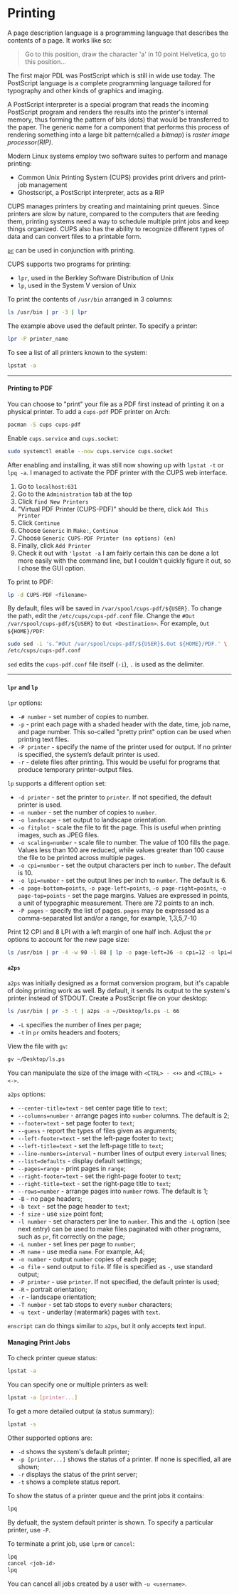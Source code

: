 # Printing

A page description language is a programming language that describes the
contents of a page. It works like so:

> Go to this position, draw the character 'a' in 10 point Helvetica, go to this
> position...

The first major PDL was PostScript which is still in wide use today. The
PostScript language is a complete programming language tailored for typography
and other kinds of graphics and imaging. 

A PostScript interpreter is a special program that reads the incoming
PostScript program and renders the results into the printer's internal memory,
thus forming the pattern of bits (dots) that would be transferred to the paper.
The generic name for a component that performs this process of rendering
something into a large bit pattern(called a *bitmap*) is *raster image
processor(RIP)*.

Modern Linux systems employ two software suites to perform and manage printing:
- Common Unix Printing System (CUPS) provides print drivers and print-job
  management
- Ghostscript, a PostScript interpreter, acts as a RIP

CUPS manages printers by creating and maintaining print queues. Since printers
are slow by nature, compared to the computers that are feeding them, printing
systems need a way to schedule multiple print jobs and keep things organized.
CUPS also has the ability to recognize different types of data and can convert
files to a printable form.

[`pr`](../text_manipulation/pr.md) can be used in conjunction with printing.

CUPS supports two programs for printing: 
- `lpr`, used in the Berkley Software Distribution of Unix
- `lp`, used in the System V version of Unix

To print the contents of `/usr/bin` arranged in 3 columns:

```bash
ls /usr/bin | pr -3 | lpr
```

The example above used the default printer. To specify a printer:

```bash
lpr -P printer_name
```

To see a list of all printers known to the system:

```bash
lpstat -a
```

---

#### Printing to PDF

You can choose to "print" your file as a PDF first instead of printing it on a
physical printer. To add a `cups-pdf` PDF printer on Arch:

```bash
pacman -S cups cups-pdf
```

Enable `cups.service` and `cups.socket`:

```bash
sudo systemctl enable --now cups.service cups.socket
```

After enabling and installing, it was still now showing up with `lpstat -t` or
`lpq -a`. I managed to activate the PDF printer with the CUPS web interface. 

1. Go to `localhost:631`
1. Go to the `Administration` tab at the top
1. Click `Find New Printers`
1. "Virtual PDF Printer (CUPS-PDF)" should be there, click `Add This Printer`
1. Click `Continue`
1. Choose `Generic` in `Make:`, `Continue`
1. Choose `Generic CUPS-PDF Printer (no options) (en)`
1. Finally, click `Add Printer`
1. Check it out with `'lpstat -a`
I am fairly certain this can be done a lot more easily with the command line,
but I couldn't quickly figure it out, so I chose the GUI option.

To print to PDF:

```bash
lp -d CUPS-PDF <filename>
```

By default, files will be saved in `/var/spool/cups-pdf/${USER}`. To change
the path, edit the `/etc/cups/cups-pdf.conf` file. Change the `#Out
/var/spool/cups-pdf/${USER}` to `Out <Destination>`. For example, `Out
${HOME}/PDF`:

```bash
sudo sed -i 's.^#Out /var/spool/cups-pdf/${USER}$.Out ${HOME}/PDF.' \
/etc/cups/cups-pdf.conf
```

`sed` edits the `cups-pdf.conf` file itself (`-i`), `.` is used as the
delimiter.

---

#### `lpr` and `lp`

`lpr` options:
- `-# number` - set number of copies to number.
- `-p` - print each page with a shaded header with the date, time, job name,
  and page number. This so-called "pretty print" option can be used when
  printing text files.
- `-P printer` - specify the name of the printer used for output. If no printer
  is specified, the system’s default printer is used.
- `-r` - delete files after printing. This would be useful for programs that
  produce temporary printer-output files.

`lp` supports a different option set:

- `-d printer` - set the printer to `printer`. If not specified, the default
  printer is used.
- `-n number` - set the number of copies to `number`.
- `-o landscape` - set output to landscape orientation.
- `-o fitplot` - scale the file to fit the page. This is useful when printing
  images, such as JPEG files.
- `-o scaling=number` - scale file to number. The value of 100 fills the page.
  Values less than 100 are reduced, while values greater than 100 cause the
  file to be printed across multiple pages.
- `-o cpi=number` - set the output characters per inch to `number`. The default
  is 10.
- `-o lpi=number` - set the output lines per inch to `number`. The default is
  6.
- `-o page-bottom=points`, `-o page-left=points`, `-o page-right=points`, `-o
  page-top=points` - set the page margins. Values are expressed in  points, a
  unit of typographic measurement. There are 72 points to an inch.
- `-P pages` - specify the list of pages. `pages` may be expressed as a
  comma-separated list and/or a range, for example, 1,3,5,7-10

Print 12 CPI and 8 LPI with a left margin of one half inch. Adjust the `pr`
options to account for the new page size:

```bash
ls /usr/bin | pr -4 -w 90 -l 88 | lp -o page-left=36 -o cpi=12 -o lpi=8
```

#### `a2ps`

`a2ps` was initially designed as a format conversion program, but it's capable
of doing printing work as well. By default, it sends its output to the system's
printer instead of STDOUT. Create a PostScript file on your desktop:

```bash
ls /usr/bin | pr -3 -t | a2ps -o ~/Desktop/ls.ps -L 66
```

- `-L` specifies the number of lines per page;
- `-t` in `pr` omits headers and footers;

View the file with `gv`:

```bash
gv ~/Desktop/ls.ps
```

You can manipulate the size of the image with `<CTRL> - <+>` and `<CTRL> +
<->`.

`a2ps` options:

- `--center-title=text` - set center page title to `text`;
- `--columns=number` - arrange pages into `number` columns. The default is 2;
- `--footer=text` - set page footer to `text`;
- `--guess` - report the types of files given as arguments;
- `--left-footer=text` - set the left-page footer to `text`;
- `--left-title=text` - set the left-page title to `text`;
- `--line-numbers=interval` - number lines of output every `interval` lines;
- `--list=defaults` - display default settings;
- `--pages=range` - print pages in `range`;
- `--right-footer=text` - set the right-page footer to `text`;
- `--right-title=text` - set the right-page title to `text`;
- `--rows=number` - arrange pages into `number` rows. The default is 1;
- `-B` - no page headers;
- `-b text` - set the page header to `text`;
- `-f size` - use `size` point font;
- `-l number` - set characters per line to `number`. This and the `-L` option
  (see next entry) can be used to make files paginated with other programs,
  such as `pr`, fit correctly on the page;
- `-L number` - set lines per page to `number`;
- `-M name` - use media `name`. For example, A4;
- `-n number` - output `number` copies of each page;
- `-o file` - send output to `file`. If file is specified as `-`, use standard
  output;
- `-P printer` - use `printer`. If not specified, the default printer is used;
- `-R` - portrait orientation;
- `-r` - landscape orientation;
- `-T number` - set tab stops to every `number` characters;
- `-u text` - underlay (watermark) pages with `text`.

`enscript` can do things similar to `a2ps`, but it only accepts text input.

#### Managing Print Jobs

To check printer queue status:
```bash
lpstat -a
```

You can specify one or multiple printers as well:
```bash
lpstat -a [printer...]
```

To get a more detailed output (a status summary):
```bash
lpstat -s
```

Other supported options are:
- `-d` shows the system's default printer;
- `-p [printer...]` shows the status of a printer. If none is specified, all
  are shown;
- `-r` displays the status of the print server;
- `-t` shows a complete status report.

To show the status of a printer queue and the print jobs it contains:
```bash
lpq
```

By defualt, the system default printer is shown. To specify a particular
printer, use `-P`.

To terminate a print job, use `lprm` or `cancel`:
```bash
lpq
cancel <job-id>
lpq
```

You can cancel all jobs created by a user with `-u <username>`.
